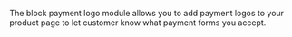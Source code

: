 The block payment logo module allows you to add payment logos to your product page to let customer know what payment forms you accept.
